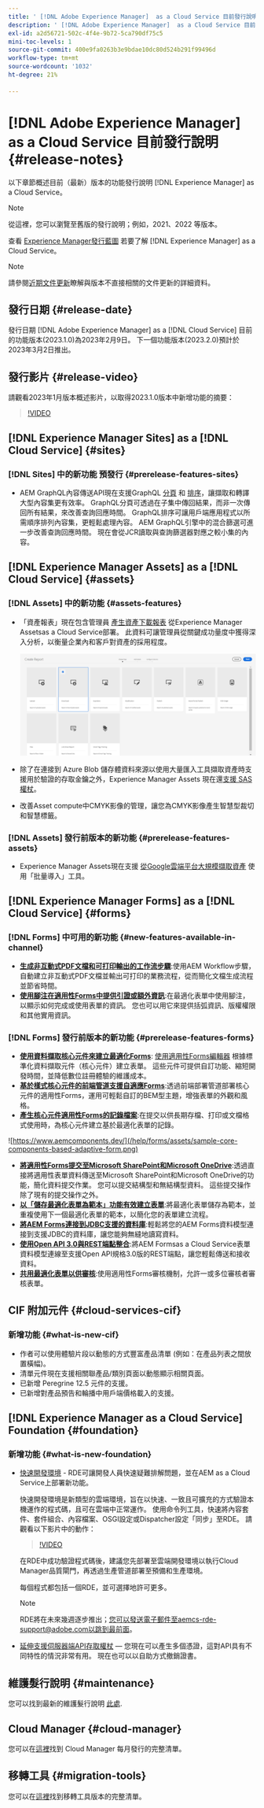 ```yaml
---
title: ' [!DNL Adobe Experience Manager]  as a Cloud Service 目前發行說明。'
description: ' [!DNL Adobe Experience Manager]  as a Cloud Service 目前發行說明。'
exl-id: a2d56721-502c-4f4e-9b72-5ca790df75c5
mini-toc-levels: 1
source-git-commit: 400e9fa0263b3e9bdae10dc80d524b291f99496d
workflow-type: tm+mt
source-wordcount: '1032'
ht-degree: 21%

---
```



# [!DNL Adobe Experience Manager] as a Cloud Service 目前發行說明 {#release-notes}

以下章節概述目前（最新）版本的功能發行說明 [!DNL Experience Manager] as a Cloud Service。

>[!NOTE]
>
>從這裡，您可以瀏覽至舊版的發行說明；例如，2021、2022 等版本。
>
>查看 [Experience Manager發行藍圖](https://experienceleague.adobe.com/docs/experience-manager-release-information/aem-release-updates/update-releases-roadmap.html?lang=zh-Hant) 若要了解 [!DNL Experience Manager] as a Cloud Service。

>[!NOTE]
>
>請參閱[近期文件更新](https://experienceleague.adobe.com/docs/experience-manager-release-information/aem-release-updates/doc-updates/documentation-updates.html)瞭解與版本不直接相關的文件更新的詳細資料。

## 發行日期 {#release-date}

發行日期 [!DNL Adobe Experience Manager] as a [!DNL Cloud Service] 目前的功能版本(2023.1.0)為2023年2月9日。 下一個功能版本(2023.2.0)預計於2023年3月2日推出。

## 發行影片 {#release-video}

請觀看2023年1月版本概述影片，以取得2023.1.0版本中新增功能的摘要：

>[!VIDEO](https://video.tv.adobe.com/v/3413479/?quality=12)

## [!DNL Experience Manager Sites] as a [!DNL Cloud Service] {#sites}

### [!DNL Sites] 中的新功能 預發行 {#prerelease-features-sites}

* AEM GraphQL內容傳送API現在支援GraphQL [分頁](/help/headless/graphql-api/content-fragments.md#paging) 和 [排序](/help/headless/graphql-api/content-fragments.md#sorting)，讓擷取和轉譯大型內容集更有效率。 GraphQL分頁可透過在子集中傳回結果，而非一次傳回所有結果，來改善查詢回應時間。 GraphQL排序可讓用戶端應用程式以所需順序排列內容集，更輕鬆處理內容。  AEM GraphQL引擎中的混合篩選可進一步改善查詢回應時間。 現在會從JCR讀取與查詢篩選器對應之較小集的內容。

## [!DNL Experience Manager Assets] as a [!DNL Cloud Service] {#assets}

### [!DNL Assets] 中的新功能 {#assets-features}

* 「資產報表」現在包含管理員 [產生資產下載報表](/help/assets/asset-reports.md) 從Experience Manager Assetsas a Cloud Service部署。 此資料可讓管理員從關鍵成功量度中獲得深入分析，以衡量企業內和客戶對資產的採用程度。

   ![其他格式的 PDF 轉譯](/help/release-notes/assets/choose_report.png)

* 除了在連接到 Azure Blob 儲存體資料來源以使用大量匯入工具擷取資產時支援用於驗證的存取金鑰之外，Experience Manager Assets 現在還[支援 SAS 權杖](/help/assets/add-assets.md#asset-bulk-ingestor)。

* 改善Asset compute中CMYK影像的管理，讓您為CMYK影像產生智慧型裁切和智慧標籤。

### [!DNL Assets] 發行前版本的新功能 {#prerelease-features-assets}

* Experience Manager Assets現在支援 [從Google雲端平台大規模擷取資產](/help/assets/add-assets.md#asset-bulk-ingestor) 使用「批量導入」工具。

## [!DNL Experience Manager Forms] as a [!DNL Cloud Service] {#forms}

### [!DNL Forms] 中可用的新功能 {#new-features-available-in-channel}

* **[生成非互動式PDF文檔和可打印輸出的工作流步驟](/help/forms/aem-forms-workflow-step-reference.md)**:使用AEM Workflow步驟，自動建立非互動式PDF文檔並輸出可打印的業務流程，從而簡化文檔生成流程並節省時間。
* **[使用腳注在適用性Forms中提供引證或額外資訊](/help/forms/footnotes-richtextsupport.md)**:在最適化表單中使用腳注，以顯示如何完成或使用表單的資訊。 您也可以用它來提供括弧資訊、版權權限和其他實用資訊。

### [!DNL Forms] 發行前版本的新功能 {#prerelease-features-forms}

* **[使用資料擷取核心元件來建立最適化Forms](https://experienceleague.adobe.com/docs/experience-manager-core-components/using/adaptive-forms/introduction.html?lang=en)**: [使用適用性Forms編輯器](/help/forms/creating-adaptive-form-core-components.md) 根據標準化資料擷取元件（核心元件）建立表單。 這些元件可提供自訂功能、縮短開發時間，並降低數位註冊體驗的維護成本。
* **[基於樣式核心元件的前端管道支援自適應Forms](/help/forms/using-themes-in-core-components.md)**:透過前端部署管道部署核心元件的適用性Forms，運用可輕鬆自訂的BEM型主題，增強表單的外觀和風格。
* **[產生核心元件適用性Forms的記錄檔案](/help/forms/generate-document-of-record-core-components.md)**:在提交以供長期存檔、打印或文檔格式使用時，為核心元件建立基於最適化表單的記錄。

![https://www.aemcomponents.dev/](/help/forms/assets/sample-core-components-based-adaptive-form.png)

* **[將適用性Forms提交至Microsoft SharePoint和Microsoft OneDrive](/help/forms/configuring-submit-actions.md)**:透過直接將適用性表單資料傳送至Microsoft SharePoint和Microsoft OneDrive的功能，簡化資料提交作業。 您可以提交結構型和無結構型資料。 這些提交操作除了現有的提交操作之外。
* **[以「儲存最適化表單為範本」功能有效建立表單](/help/forms/template-editor.md#save-an-adaptive-form-as-template-saving-adaptive-form-as-template)**:將最適化表單儲存為範本，並重複使用下一個最適化表單的範本，以簡化您的表單建立流程。
* **[將AEM Forms連接到JDBC支援的資料庫](/help/forms/configure-data-sources.md#configure-relational-database-configure-relational-database)**:輕鬆將您的AEM Forms資料模型連接到支援JDBC的資料庫，讓您能夠無縫地讀寫資料。
* **[使用Open API 3.0與REST端點整合](/help/forms/configure-data-sources.md#configure-restful-services-open-api-specification-version-20-configure-restful-services-swagger-version30)**:將AEM Formsas a Cloud Service表單資料模型連線至支援Open API規格3.0版的REST端點，讓您輕鬆傳送和接收資料。
* **[共用最適化表單以供審核](/help/forms/create-reviews-forms.md)**:使用適用性Forms審核機制，允許一或多位審核者審核表單。


## CIF 附加元件 {#cloud-services-cif}

### 新增功能 {#what-is-new-cif}

* 作者可以使用體驗片段以動態的方式豐富產品清單 (例如：在產品列表之間放置橫幅)。
* 清單元件現在支援相關聯產品/類別頁面以動態顯示相關頁面。
* 已新增 Peregrine 12.5 元件的支援。
* 已新增對產品預告和輪播中用戶端價格載入的支援。

## [!DNL Experience Manager as a Cloud Service] Foundation {#foundation}

### 新增功能 {#what-is-new-foundation}

* [快速開發環境](/help/implementing/developing/introduction/rapid-development-environments.md) - RDE可讓開發人員快速疑難排解問題，並在AEM as a Cloud Service上部署新功能。

   快速開發環境是新類型的雲端環境，旨在以快速、一致且可擴充的方式驗證本機運作的程式碼，且可在雲端中正常運作。 使用命令列工具，快速將內容套件、套件組合、內容檔案、OSGI設定或Dispatcher設定「同步」至RDE。 請觀看以下影片中的動作：

   >[!VIDEO](https://video.tv.adobe.com/v/3413508/?quality=12&learn=on)

   在RDE中成功驗證程式碼後，建議您先部署至雲端開發環境以執行Cloud Manager品質閘門，再透過生產管道部署至預備和生產環境。

   每個程式都包括一個RDE，並可選擇地許可更多。

   >[!NOTE]
   >
   >RDE將在未來幾週逐步推出；您可以發送電子郵件至aemcs-rde-support@adobe.com以跳到最前面。

* [延伸支援伺服器端API存取權杖](/help/implementing/developing/introduction/generating-access-tokens-for-server-side-apis.md)  — 您現在可以產生多個憑證，這對API具有不同特性的情況非常有用。 現在也可以以自助方式撤銷證書。

## 維護髮行說明 {#maintenance}

您可以找到最新的維護髮行說明 [此處](/help/release-notes/maintenance/latest.md).

## Cloud Manager {#cloud-manager}

您可以在[這裡](/help/implementing/cloud-manager/release-notes-cloud-manager/release-notes-cm-current.md)找到 Cloud Manager 每月發行的完整清單。

## 移轉工具 {#migration-tools}

您可以在[這裡](/help/journey-migration/release-notes/release-notes-migration-tools-current.md)找到移轉工具版本的完整清單。
